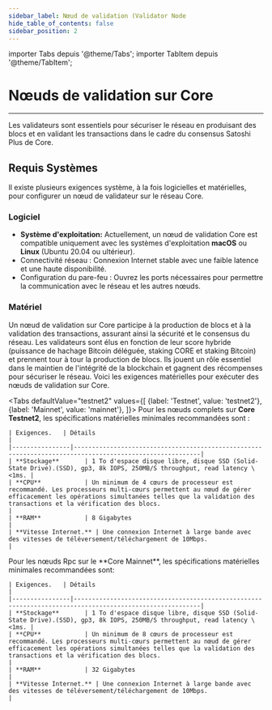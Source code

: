 ```yaml
---
sidebar_label: Nœud de validation (Validator Node
hide_table_of_contents: false
sidebar_position: 2
---
```


importer Tabs depuis '@theme/Tabs';
importer TabItem depuis '@theme/TabItem';

# Nœuds de validation sur Core

---

Les validateurs sont essentiels pour sécuriser le réseau en produisant des blocs et en validant les transactions dans le cadre du consensus Satoshi Plus de Core.

## Requis Systèmes

Il existe plusieurs exigences système, à la fois logicielles et matérielles, pour configurer un nœud de validateur sur le réseau Core.

### Logiciel

- **Système d'exploitation:** Actuellement, un nœud de validation Core est compatible uniquement avec les systèmes d'exploitation **macOS** ou **Linux** (Ubuntu 20.04 ou ultérieur).
- Connectivité réseau : Connexion Internet stable avec une faible latence et une haute disponibilité.
- Configuration du pare-feu : Ouvrez les ports nécessaires pour permettre la communication avec le réseau et les autres nœuds.

### Matériel

Un nœud de validation sur Core participe à la production de blocs et à la validation des transactions, assurant ainsi la sécurité et le consensus du réseau. Les validateurs sont élus en fonction de leur score hybride (puissance de hachage Bitcoin déléguée, staking CORE et staking Bitcoin) et prennent tour à tour la production de blocs. Ils jouent un rôle essentiel dans le maintien de l'intégrité de la blockchain et gagnent des récompenses pour sécuriser le réseau. Voici les exigences matérielles pour exécuter des nœuds de validation sur Core.

<Tabs
defaultValue="testnet2"
values={[
{label: 'Testnet', value: 'testnet2'},
{label: 'Mainnet', value: 'mainnet'},
]}> <TabItem value="testnet2">
Pour les nœuds complets sur **Core Testnet2**, les spécifications matérielles minimales recommandées sont :

```
| Exigences.   | Détails                                                                                                |  
|----------------|---------------------------------------------------------------------------------------------------------|
| **Stockage**       | 1 To d'espace disque libre, disque SSD (Solid-State Drive).(SSD), gp3, 8k IOPS, 250MB/S throughput, read latency \<1ms. |
| **CPU**            | Un minimum de 4 cœurs de processeur est recommandé. Les processeurs multi-cœurs permettent au nœud de gérer efficacement les opérations simultanées telles que la validation des transactions et la vérification des blocs.                                                                                        |
| **RAM**            | 8 Gigabytes                                                                                             |
| **Vitesse Internet.** | Une connexion Internet à large bande avec des vitesses de téléversement/téléchargement de 10Mbps.                |
```

  </TabItem>

  <TabItem value="mainnet">
Pour les nœuds Rpc sur le **Core Mainnet**, les spécifications matérielles minimales recommandées sont:

```
| Exigences.   | Détails                                                                                                |  
|----------------|---------------------------------------------------------------------------------------------------------|
| **Stockage**       | 1 To d'espace disque libre, disque SSD (Solid-State Drive).(SSD), gp3, 8k IOPS, 250MB/S throughput, read latency \<1ms. |
| **CPU**            | Un minimum de 8 cœurs de processeur est recommandé. Les processeurs multi-cœurs permettent au nœud de gérer efficacement les opérations simultanées telles que la validation des transactions et la vérification des blocs.                                                                                        |
| **RAM**            | 32 Gigabytes                                                                                             |
| **Vitesse Internet.** | Une connexion Internet à large bande avec des vitesses de téléversement/téléchargement de 10Mbps.                |
```

  </TabItem>
</Tabs>





